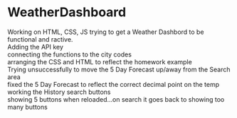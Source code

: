 # WeatherDashboard

Working on HTML, CSS, JS trying to get a Weather Dashbord to be functional and ractive.
<br>
Adding the API key<br>
connecting the functions to the city codes<br>
arranging the CSS and HTML to reflect the homework example<br>
Trying unsuccessfully to move the 5 Day Forecast up/away from the Search area<br>
fixed the 5 Day Forecast to reflect the correct decimal point on the temp<br>
working the History search buttons<br>
showing 5 buttons when reloaded...on search it goes back to showing too many buttons<br>
